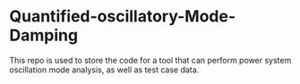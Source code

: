 # Quantified-oscillatory-Mode-Damping
This repo is used to store the code for a tool that can perform power system oscillation mode analysis, as well as test case data.

